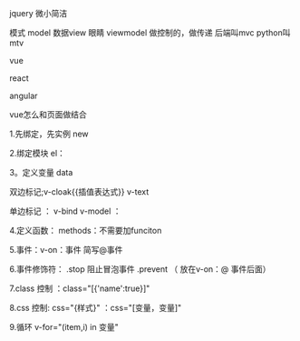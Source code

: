 jquery 微小简洁

模式  model  数据view  眼睛 viewmodel 做控制的，做传递     后端叫mvc   python叫mtv

vue

react

angular

vue怎么和页面做结合

1.先绑定，先实例  new

2.绑定模块 el：

3。定义变量 data          

双边标记;v-cloak{{插值表达式}}   v-text

单边标记 ： v-bind   v-model   ：

4.定义函数： methods：不需要加funciton

5.事件：v-on：事件   简写@事件

6.事件修饰符： .stop 阻止冒泡事件  .prevent  （ 放在v-on：@ 事件后面）

7.class 控制 ：class="[{'name':true}]"

8.css 控制:  css="{样式}"  ：css="[变量，变量]"

9.循环 v-for="(item,i)  in  变量"

